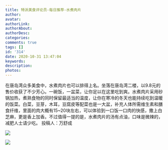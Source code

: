 ```yaml
---
title: 特派美食评论员-每日推荐-水煮肉片
author: 
avatar: 
authorLink: 
authorAbout: 
authorDesc: 
categories: 
comments: true
tags: []
id: '314'
date: 2020-10-31 13:47:04
keywords:
description:
photos:
---
```


在唐岛湾众多美食中，水煮肉片也可以排得上名。坐落在唐岛湾二楼，以9.8元的售价收获了不少芳心。一碗饭，一盆菜，让你足以在这里吃到爽。水煮肉片采用砂锅加热，煮熟食物的同时保留最适当的温度，让你在寒冷的冬天也能持续吃到温暖的饭菜。白菜，豆芽，木耳，豆腐皮等配菜也是一大盆，补充人体所需维生素和膳食纤维，里面的肉大概有15~20块左右，可以体验到一口饭一口肉的快感，撒上白芝麻，更是香上加香。不过值得一提的是，水煮肉片的汤有点油，口味是微辣的，减肥人士请少吃。 投稿人：万舒成

![](https://www.aiupc.xyz/wp-content/uploads/2020/10/QQ图片20201031132906.jpg)

![](https://www.aiupc.xyz/wp-content/uploads/2020/10/QQ图片20201024121314-e1603513297871.jpg)